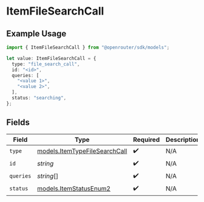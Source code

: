 # ItemFileSearchCall

## Example Usage

```typescript
import { ItemFileSearchCall } from "@openrouter/sdk/models";

let value: ItemFileSearchCall = {
  type: "file_search_call",
  id: "<id>",
  queries: [
    "<value 1>",
    "<value 2>",
  ],
  status: "searching",
};
```

## Fields

| Field                                                                | Type                                                                 | Required                                                             | Description                                                          |
| -------------------------------------------------------------------- | -------------------------------------------------------------------- | -------------------------------------------------------------------- | -------------------------------------------------------------------- |
| `type`                                                               | [models.ItemTypeFileSearchCall](../models/itemtypefilesearchcall.md) | :heavy_check_mark:                                                   | N/A                                                                  |
| `id`                                                                 | *string*                                                             | :heavy_check_mark:                                                   | N/A                                                                  |
| `queries`                                                            | *string*[]                                                           | :heavy_check_mark:                                                   | N/A                                                                  |
| `status`                                                             | [models.ItemStatusEnum2](../models/itemstatusenum2.md)               | :heavy_check_mark:                                                   | N/A                                                                  |